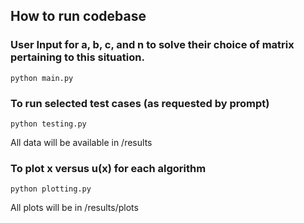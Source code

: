 ## How to run codebase

### User Input for a, b, c, and n to solve their choice of matrix pertaining to this situation.
```
python main.py
```

### To run selected test cases (as requested by prompt)
```
python testing.py
```

All data will be available in /results

### To plot x versus u(x) for each algorithm
```
python plotting.py
```

All plots will be in /results/plots
